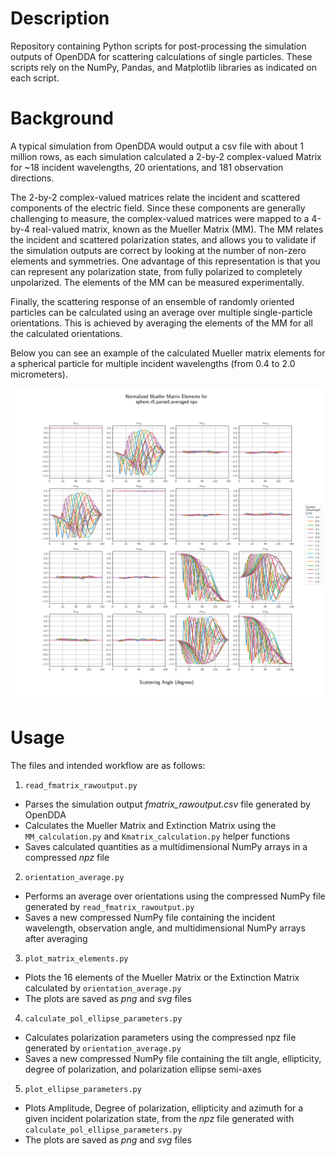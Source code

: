 # Description
Repository containing Python scripts for post-processing the simulation outputs of OpenDDA for scattering calculations of single particles. These scripts rely on the NumPy, Pandas, and Matplotlib libraries as indicated on each script.

# Background
A typical simulation from OpenDDA would output a csv file with about 1 million rows, as each simulation calculated a 2-by-2 complex-valued Matrix for ~18 incident wavelengths, 20 orientations, and 181 observation directions.

The 2-by-2 complex-valued matrices relate the incident and scattered components of the electric field. Since these components are generally challenging to measure, the complex-valued matrices were mapped to a 4-by-4 real-valued matrix, known as the Mueller Matrix (MM). The MM relates the incident and scattered polarization states, and allows you to validate if the simulation outputs are correct by looking at the number of non-zero elements and symmetries. One advantage of this representation is that you can represent any polarization state, from fully polarized to completely unpolarized. The elements of the MM can be measured experimentally.

Finally, the scattering response of an ensemble of randomly oriented particles can be calculated using an average over multiple single-particle orientations. This is achieved by averaging the elements of the MM for all the calculated orientations.

Below you can see an example of the calculated Mueller matrix elements for a spherical particle for multiple incident wavelengths (from 0.4 to 2.0 micrometers).

<img src="/images/MM_sphere_r8_parsed_averaged.png" alt="mm_avg" width="500" height="auto">

# Usage
The files and intended workflow are as follows:

 1. `read_fmatrix_rawoutput.py`

- Parses the simulation output *fmatrix_rawoutput.csv* file generated by OpenDDA
- Calculates the Mueller Matrix and Extinction Matrix using the `MM_calculation.py` and `Kmatrix_calculation.py` helper functions
- Saves calculated quantities as a multidimensional NumPy arrays in a compressed *npz* file

2. `orientation_average.py`

- Performs an average over orientations using the compressed NumPy file generated by `read_fmatrix_rawoutput.py` 
- Saves a new compressed NumPy file containing the incident wavelength, observation angle, and multidimensional NumPy arrays after averaging

3. `plot_matrix_elements.py`  
- Plots the 16 elements of the Mueller Matrix or the Extinction Matrix calculated by `orientation_average.py`
- The plots are saved as *png* and *svg* files

4. `calculate_pol_ellipse_parameters.py`

- Calculates polarization parameters using the compressed npz file generated by `orientation_average.py`
- Saves a new compressed NumPy file containing the tilt angle, ellipticity, degree of polarization, and polarization ellipse semi-axes

5. `plot_ellipse_parameters.py`

- Plots Amplitude, Degree of polarization, ellipticity and azimuth for a given incident polarization state, from the *npz* file generated with `calculate_pol_ellipse_parameters.py`
- The plots are saved as *png* and *svg* files
